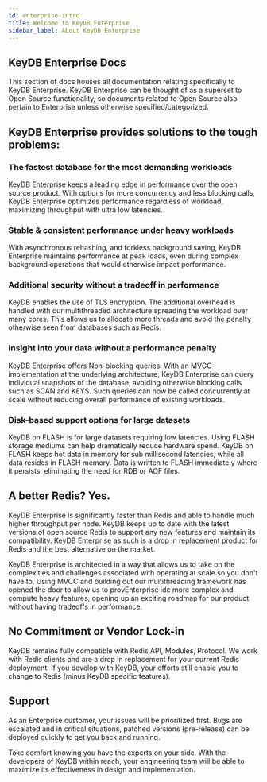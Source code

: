 ```yaml
---
id: enterprise-intro
title: Welcome to KeyDB Enterprise
sidebar_label: About KeyDB Enterprise
---
```


## KeyDB Enterprise Docs

This section of docs houses all documentation relating specifically to KeyDB Enterprise. KeyDB Enterprise can be thought of as a superset to Open Source functionality, so documents related to Open Source also pertain to Enterprise unless otherwise specified/categorized.

## KeyDB Enterprise provides solutions to the tough problems:

### The fastest database for the most demanding workloads

KeyDB Enterprise keeps a leading edge in performance over the open source product. With options for more concurrency and less blocking calls, KeyDB Enterprise optimizes performance regardless of workload, maximizing throughput with ultra low latencies.

### Stable & consistent performance under heavy workloads

With asynchronous rehashing, and forkless background saving, KeyDB Enterprise maintains performance at peak loads, even during complex background operations that would otherwise impact performance.

### Additional security without a tradeoff in performance

KeyDB enables the use of TLS encryption. The additional overhead is handled with our multithreaded architecture spreading the workload over many cores. This allows us to allocate more threads and avoid the penalty otherwise seen from databases such as Redis.

### Insight into your data without a performance penalty

KeyDB Enterprise offers Non-blocking queries. With an MVCC implementation at the underlying architecture, KeyDB Enterprise can query individual snapshots of the database, avoiding otherwise blocking calls such as SCAN and KEYS. Such queries can now be called concurrently at scale without reducing overall performance of existing workloads.

### Disk-based support options for large datasets

KeyDB on FLASH is for large datasets requiring low latencies. Using FLASH storage mediums can help dramatically reduce hardware spend. KeyDB on FLASH keeps hot data in memory for sub millisecond latencies, while all data resides in FLASH memory. Data is written to FLASH immediately where it persists, eliminating the need for RDB or AOF files.

## A better Redis? Yes.

KeyDB Enterprise is significantly faster than Redis and able to handle much higher throughput per node. KeyDB keeps up to date with the latest versions of open source Redis to support any new features and maintain its compatibility. KeyDB Enterprise as such is a drop in replacement product for Redis and the best alternative on the market.

KeyDB Enterprise is architected in a way that allows us to take on the complexities and challenges associated with operating at scale so you don't have to. Using MVCC and building out our multithreading framework has opened the door to allow us to provEnterprise ide more complex and compute heavy features, opening up an exciting roadmap for our product without having tradeoffs in performance. 

## No Commitment or Vendor Lock-in 

KeyDB remains fully compatible with Redis API, Modules, Protocol. We work with Redis clients and are a drop in replacement for your current Redis deployment. If you develop with KeyDB, your efforts still enable you to change to Redis (minus KeyDB specific features). 


## Support

As an Enterprise customer, your issues will be prioritized first. Bugs are escalated and in critical situations, patched versions (pre-release) can be deployed quickly to get you back and running.

Take comfort knowing you have the experts on your side. With the developers of KeyDB within reach, your engineering team will be able to maximize its effectiveness in design and implementation.

